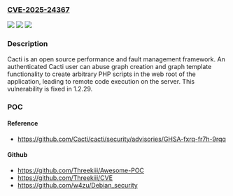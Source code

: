 ### [CVE-2025-24367](https://cve.mitre.org/cgi-bin/cvename.cgi?name=CVE-2025-24367)
![](https://img.shields.io/static/v1?label=Product&message=cacti&color=blue)
![](https://img.shields.io/static/v1?label=Version&message=%3D%20%3C%3D%201.2.28%20&color=brighgreen)
![](https://img.shields.io/static/v1?label=Vulnerability&message=CWE-144%3A%20Improper%20Neutralization%20of%20Line%20Delimiters&color=brighgreen)

### Description

Cacti is an open source performance and fault management framework. An authenticated Cacti user can abuse graph creation and graph template functionality to create arbitrary PHP scripts in the web root of the application, leading to remote code execution on the server. This vulnerability is fixed in 1.2.29.

### POC

#### Reference
- https://github.com/Cacti/cacti/security/advisories/GHSA-fxrq-fr7h-9rqq

#### Github
- https://github.com/Threekiii/Awesome-POC
- https://github.com/Threekiii/CVE
- https://github.com/w4zu/Debian_security

